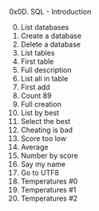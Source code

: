 0x0D. SQL - Introduction

0. List databases
1. Create a database
2. Delete a database
3. List tables
4. First table
5. Full description
6. List all in table
7. First add
8. Count 89
9. Full creation
10. List by best
11. Select the best
12. Cheating is bad
13. Score too low
14. Average
15. Number by score
16. Say my name
17. Go to UTF8
18. Temperatures #0
19. Temperatures #1
20. Temperatures #2
